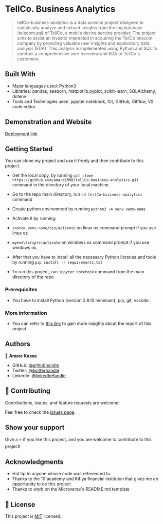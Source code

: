 # TellCo. Business Analytics

> tellCo-business-analytics is a data science project designed to statistically analyze and extract insights from the log database (telecom.sql) of TellCo, a mobile device service provider. The project aims to assist an investor interested in acquiring the TellCo telecom company by providing valuable user insights and exploratory data analysis (EDA). This analysis is implemented using Python and SQL to conduct a comprehensive user overview and EDA of TellCo's customers.

## Built With

- Major languages used: Python3
- Libraries: pandas, seaborn, matplotlib.pyplot, scikit-learn, SQLAlchemy, dotenv
- Tools and Technlogies used: jupyter notebook, Git, GitHub, Gitflow, VS code editor.

## Demonstration and Website

[Deployment link](Soon!)

## Getting Started

You can clone my project and use it freely and then contribute to this project.

- Get the local copy, by running `git clone https://github.com/amare1990/tellCo-business-analytics.git` command in the directory of your local machine.
- Go to the repo main directory, run `cd tellCo-business-analytics` command
- Create python environment by running `python3 -m venv venm-name`
- Activate it by running:
- `source venv-name/bin/activate` on linux os command prompt if you use linux os
- `myenv\Scripts\activate` on windows os command prompt if you use windows os.

- After that you have to install all the necessary Python libraries and tools by running `pip install -r requirements.txt`
- To run this project, run `jupyter notebook` command from the main directory of the repo

### Prerequisites

- You have to install Python (version 3.8.10 minimum), pip, git, vscode.

### More information
- You can refer to [this link]() to gain more insights about the report of this project.

## Authors

👤 **Amare Kassa**

- GitHub: [@githubhandle](https://github.com/amare1990)
- Twitter: [@twitterhandle](https://twitter.com/@amaremek)
- LinkedIn: [@linkedInHandle](https://www.linkedin.com/in/amaremek/)

## 🤝 Contributing

Contributions, issues, and feature requests are welcome!

Feel free to check the [issues page](https://github.com/amare1990/tellCo-business-analytics/issues).

## Show your support

Give a ⭐️ if you like this project, and you are welcome to contribute to this project!

## Acknowledgments

- Hat tip to anyone whose code was referenced to.
- Thanks to the 10 academy and Kifiya financial instituion that gives me an opportunity to do this project
- Thanks to work on the Microverse's README.md template

## 📝 License

This project is [MIT](./LICENSE) licensed.
